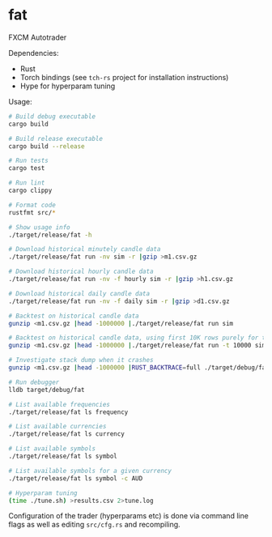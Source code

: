 # fat
FXCM Autotrader

Dependencies:
 * Rust
 * Torch bindings (see `tch-rs` project for installation instructions)
 * Hype for hyperparam tuning

Usage:
```sh
# Build debug executable
cargo build

# Build release executable
cargo build --release

# Run tests
cargo test

# Run lint
cargo clippy

# Format code
rustfmt src/*

# Show usage info
./target/release/fat -h

# Download historical minutely candle data
./target/release/fat run -nv sim -r |gzip >m1.csv.gz

# Download historical hourly candle data
./target/release/fat run -nv -f hourly sim -r |gzip >h1.csv.gz

# Download historical daily candle data
./target/release/fat run -nv -f daily sim -r |gzip >d1.csv.gz

# Backtest on historical candle data
gunzip <m1.csv.gz |head -1000000 |./target/release/fat run sim

# Backtest on historical candle data, using first 10K rows purely for training
gunzip <m1.csv.gz |head -1000000 |./target/release/fat run -t 10000 sim

# Investigate stack dump when it crashes
gunzip <m1.csv.gz |head -1000000 |RUST_BACKTRACE=full ./target/debug/fat run -t 10000 sim

# Run debugger
lldb target/debug/fat

# List available frequencies
./target/release/fat ls frequency

# List available currencies
./target/release/fat ls currency

# List available symbols
./target/release/fat ls symbol

# List available symbols for a given currency
./target/release/fat ls symbol -c AUD

# Hyperparam tuning
(time ./tune.sh) >results.csv 2>tune.log
```

Configuration of the trader (hyperparams etc) is done via command line flags as well as editing `src/cfg.rs` and recompiling.
